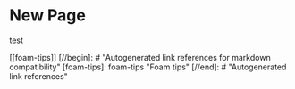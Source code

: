 # New Page

test

[[foam-tips]]
[//begin]: # "Autogenerated link references for markdown compatibility"
[foam-tips]: foam-tips "Foam tips"
[//end]: # "Autogenerated link references"